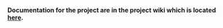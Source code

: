 __Documentation for the project are in the project wiki which is located [here](https://multilinks.visualstudio.com/MultilinksProject/_wiki/).__